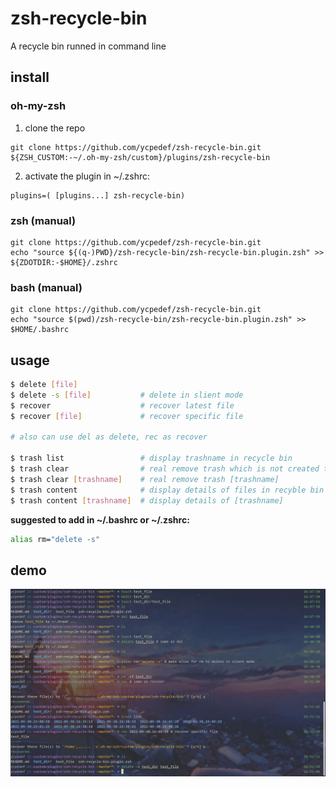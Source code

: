 # zsh-recycle-bin

A recycle bin runned in command line

## install

### oh-my-zsh

1. clone the repo
```
git clone https://github.com/ycpedef/zsh-recycle-bin.git ${ZSH_CUSTOM:-~/.oh-my-zsh/custom}/plugins/zsh-recycle-bin
```

2. activate the plugin in ~/.zshrc:

```
plugins=( [plugins...] zsh-recycle-bin)
```

### zsh (manual)
```
git clone https://github.com/ycpedef/zsh-recycle-bin.git
echo "source ${(q-)PWD}/zsh-recycle-bin/zsh-recycle-bin.plugin.zsh" >> ${ZDOTDIR:-$HOME}/.zshrc
```

### bash (manual)
```
git clone https://github.com/ycpedef/zsh-recycle-bin.git
echo "source $(pwd)/zsh-recycle-bin/zsh-recycle-bin.plugin.zsh" >> $HOME/.bashrc
```

## usage

```bash
$ delete [file]
$ delete -s [file]           # delete in slient mode
$ recover                    # recover latest file
$ recover [file]             # recover specific file

# also can use del as delete, rec as recover

$ trash list                 # display trashname in recycle bin
$ trash clear                # real remove trash which is not created today
$ trash clear [trashname]    # real remove trash [trashname]
$ trash content              # display details of files in recyble bin
$ trash content [trashname]  # display details of [trashname] 
```

**suggested to add in ~/.bashrc or ~/.zshrc:**

```bash
alias rm="delete -s"
```

## demo

![demo.jpg](demo.jpg)
